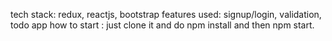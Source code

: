 tech stack: redux, reactjs, bootstrap
features used: signup/login, validation, todo app
how to start : just clone it and do npm install and then npm start.
